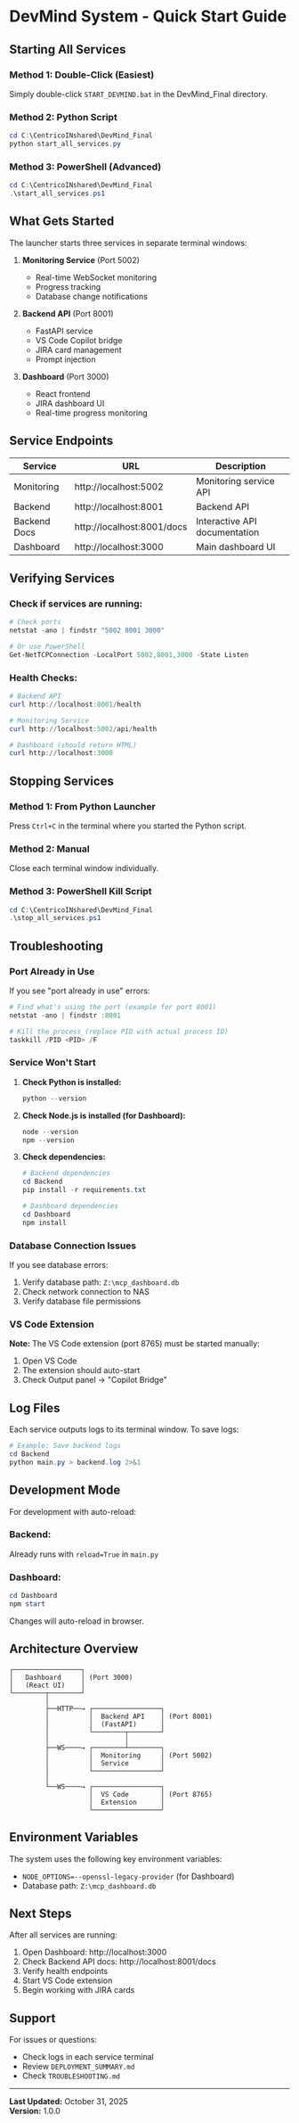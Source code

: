 # DevMind System - Quick Start Guide

## Starting All Services

### Method 1: Double-Click (Easiest)
Simply double-click `START_DEVMIND.bat` in the DevMind_Final directory.

### Method 2: Python Script
```powershell
cd C:\CentricoINshared\DevMind_Final
python start_all_services.py
```

### Method 3: PowerShell (Advanced)
```powershell
cd C:\CentricoINshared\DevMind_Final
.\start_all_services.ps1
```

## What Gets Started

The launcher starts three services in separate terminal windows:

1. **Monitoring Service** (Port 5002)
   - Real-time WebSocket monitoring
   - Progress tracking
   - Database change notifications

2. **Backend API** (Port 8001)
   - FastAPI service
   - VS Code Copilot bridge
   - JIRA card management
   - Prompt injection

3. **Dashboard** (Port 3000)
   - React frontend
   - JIRA dashboard UI
   - Real-time progress monitoring

## Service Endpoints

| Service | URL | Description |
|---------|-----|-------------|
| Monitoring | http://localhost:5002 | Monitoring service API |
| Backend | http://localhost:8001 | Backend API |
| Backend Docs | http://localhost:8001/docs | Interactive API documentation |
| Dashboard | http://localhost:3000 | Main dashboard UI |

## Verifying Services

### Check if services are running:
```powershell
# Check ports
netstat -ano | findstr "5002 8001 3000"

# Or use PowerShell
Get-NetTCPConnection -LocalPort 5002,8001,3000 -State Listen
```

### Health Checks:
```powershell
# Backend API
curl http://localhost:8001/health

# Monitoring Service
curl http://localhost:5002/api/health

# Dashboard (should return HTML)
curl http://localhost:3000
```

## Stopping Services

### Method 1: From Python Launcher
Press `Ctrl+C` in the terminal where you started the Python script.

### Method 2: Manual
Close each terminal window individually.

### Method 3: PowerShell Kill Script
```powershell
cd C:\CentricoINshared\DevMind_Final
.\stop_all_services.ps1
```

## Troubleshooting

### Port Already in Use
If you see "port already in use" errors:

```powershell
# Find what's using the port (example for port 8001)
netstat -ano | findstr :8001

# Kill the process (replace PID with actual process ID)
taskkill /PID <PID> /F
```

### Service Won't Start

1. **Check Python is installed:**
   ```powershell
   python --version
   ```

2. **Check Node.js is installed (for Dashboard):**
   ```powershell
   node --version
   npm --version
   ```

3. **Check dependencies:**
   ```powershell
   # Backend dependencies
   cd Backend
   pip install -r requirements.txt

   # Dashboard dependencies
   cd Dashboard
   npm install
   ```

### Database Connection Issues

If you see database errors:
1. Verify database path: `Z:\mcp_dashboard.db`
2. Check network connection to NAS
3. Verify database file permissions

### VS Code Extension

**Note:** The VS Code extension (port 8765) must be started manually:
1. Open VS Code
2. The extension should auto-start
3. Check Output panel → "Copilot Bridge"

## Log Files

Each service outputs logs to its terminal window. To save logs:

```powershell
# Example: Save backend logs
cd Backend
python main.py > backend.log 2>&1
```

## Development Mode

For development with auto-reload:

### Backend:
Already runs with `reload=True` in `main.py`

### Dashboard:
```powershell
cd Dashboard
npm start
```
Changes will auto-reload in browser.

## Architecture Overview

```
┌─────────────────┐
│   Dashboard     │ (Port 3000)
│   (React UI)    │
└────────┬────────┘
         │
         ├──HTTP──→ ┌─────────────────┐
         │          │  Backend API    │ (Port 8001)
         │          │  (FastAPI)      │
         │          └────────┬────────┘
         │                   │
         ├──WS────→ ┌────────┴────────┐
         │          │  Monitoring     │ (Port 5002)
         │          │  Service        │
         │          └─────────────────┘
         │
         └──WS────→ ┌─────────────────┐
                    │  VS Code        │ (Port 8765)
                    │  Extension      │
                    └─────────────────┘
```

## Environment Variables

The system uses the following key environment variables:

- `NODE_OPTIONS=--openssl-legacy-provider` (for Dashboard)
- Database path: `Z:\mcp_dashboard.db`

## Next Steps

After all services are running:

1. Open Dashboard: http://localhost:3000
2. Check Backend API docs: http://localhost:8001/docs
3. Verify health endpoints
4. Start VS Code extension
5. Begin working with JIRA cards

## Support

For issues or questions:
- Check logs in each service terminal
- Review `DEPLOYMENT_SUMMARY.md`
- Check `TROUBLESHOOTING.md`

---

**Last Updated:** October 31, 2025  
**Version:** 1.0.0
